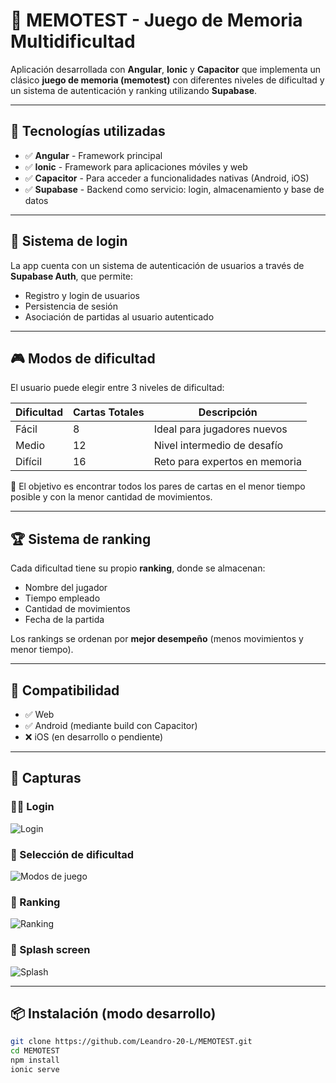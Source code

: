 # 🧠 MEMOTEST - Juego de Memoria Multidificultad

Aplicación desarrollada con **Angular**, **Ionic** y **Capacitor** que implementa un clásico **juego de memoria (memotest)** con diferentes niveles de dificultad y un sistema de autenticación y ranking utilizando **Supabase**.

---

## 🚀 Tecnologías utilizadas

- ✅ **Angular** - Framework principal
- ✅ **Ionic** - Framework para aplicaciones móviles y web
- ✅ **Capacitor** - Para acceder a funcionalidades nativas (Android, iOS)
- ✅ **Supabase** - Backend como servicio: login, almacenamiento y base de datos

---

## 🔐 Sistema de login

La app cuenta con un sistema de autenticación de usuarios a través de **Supabase Auth**, que permite:

- Registro y login de usuarios
- Persistencia de sesión
- Asociación de partidas al usuario autenticado

---

## 🎮 Modos de dificultad

El usuario puede elegir entre 3 niveles de dificultad:

| Dificultad | Cartas Totales | Descripción                     |
|------------|----------------|----------------------------------|
| Fácil      | 8              | Ideal para jugadores nuevos     |
| Medio      | 12             | Nivel intermedio de desafío     |
| Difícil    | 16             | Reto para expertos en memoria   |

🔁 El objetivo es encontrar todos los pares de cartas en el menor tiempo posible y con la menor cantidad de movimientos.

---

## 🏆 Sistema de ranking

Cada dificultad tiene su propio **ranking**, donde se almacenan:

- Nombre del jugador
- Tiempo empleado
- Cantidad de movimientos
- Fecha de la partida

Los rankings se ordenan por **mejor desempeño** (menos movimientos y menor tiempo).

---

## 📲 Compatibilidad

- ✅ Web
- ✅ Android (mediante build con Capacitor)
- ❌ iOS (en desarrollo o pendiente)

---

## 📸 Capturas

### 🧑‍💻 Login
![Login](assets/screens/login.png)

### 🧠 Selección de dificultad
![Modos de juego](assets/screens/modos.png)

### 🥇 Ranking
![Ranking](assets/screens/rankings.png)

### 🚀 Splash screen
![Splash](assets/screens/splash.png)

---

## 📦 Instalación (modo desarrollo)

```bash
git clone https://github.com/Leandro-20-L/MEMOTEST.git
cd MEMOTEST
npm install
ionic serve
